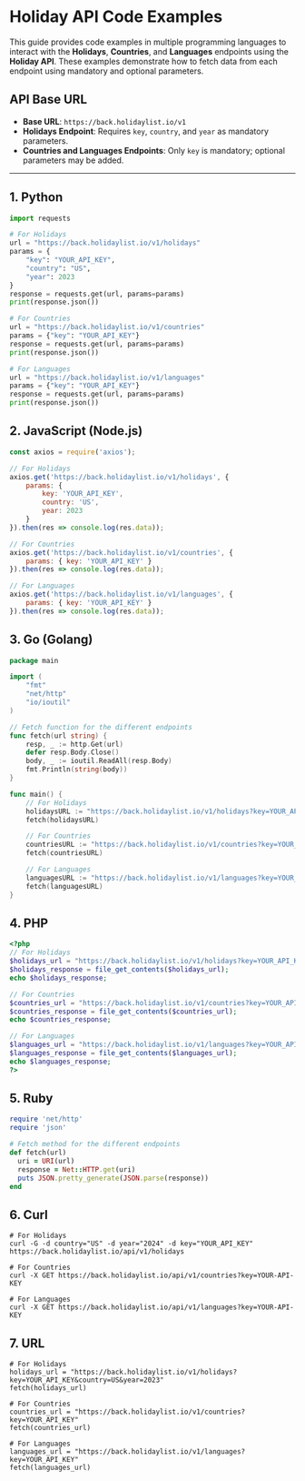 # Holiday API Code Examples

This guide provides code examples in multiple programming languages to interact with the **Holidays**, **Countries**, and **Languages** endpoints using the **Holiday API**. These examples demonstrate how to fetch data from each endpoint using mandatory and optional parameters.

## API Base URL
- **Base URL**: `https://back.holidaylist.io/v1`
- **Holidays Endpoint**: Requires `key`, `country`, and `year` as mandatory parameters.
- **Countries and Languages Endpoints**: Only `key` is mandatory; optional parameters may be added.

---

## 1. Python

```python
import requests

# For Holidays
url = "https://back.holidaylist.io/v1/holidays"
params = {
    "key": "YOUR_API_KEY", 
    "country": "US", 
    "year": 2023
}
response = requests.get(url, params=params)
print(response.json())

# For Countries
url = "https://back.holidaylist.io/v1/countries"
params = {"key": "YOUR_API_KEY"}
response = requests.get(url, params=params)
print(response.json())

# For Languages
url = "https://back.holidaylist.io/v1/languages"
params = {"key": "YOUR_API_KEY"}
response = requests.get(url, params=params)
print(response.json())
```
## 2. JavaScript (Node.js)
```javascript
const axios = require('axios');

// For Holidays
axios.get('https://back.holidaylist.io/v1/holidays', {
    params: {
        key: 'YOUR_API_KEY',
        country: 'US',
        year: 2023
    }
}).then(res => console.log(res.data));

// For Countries
axios.get('https://back.holidaylist.io/v1/countries', {
    params: { key: 'YOUR_API_KEY' }
}).then(res => console.log(res.data));

// For Languages
axios.get('https://back.holidaylist.io/v1/languages', {
    params: { key: 'YOUR_API_KEY' }
}).then(res => console.log(res.data));
```
## 3. Go (Golang)
```Go
package main

import (
    "fmt"
    "net/http"
    "io/ioutil"
)

// Fetch function for the different endpoints
func fetch(url string) {
    resp, _ := http.Get(url)
    defer resp.Body.Close()
    body, _ := ioutil.ReadAll(resp.Body)
    fmt.Println(string(body))
}

func main() {
    // For Holidays
    holidaysURL := "https://back.holidaylist.io/v1/holidays?key=YOUR_API_KEY&country=US&year=2023"
    fetch(holidaysURL)

    // For Countries
    countriesURL := "https://back.holidaylist.io/v1/countries?key=YOUR_API_KEY"
    fetch(countriesURL)

    // For Languages
    languagesURL := "https://back.holidaylist.io/v1/languages?key=YOUR_API_KEY"
    fetch(languagesURL)
}
```
## 4. PHP
```php
<?php
// For Holidays
$holidays_url = "https://back.holidaylist.io/v1/holidays?key=YOUR_API_KEY&country=US&year=2023";
$holidays_response = file_get_contents($holidays_url);
echo $holidays_response;

// For Countries
$countries_url = "https://back.holidaylist.io/v1/countries?key=YOUR_API_KEY";
$countries_response = file_get_contents($countries_url);
echo $countries_response;

// For Languages
$languages_url = "https://back.holidaylist.io/v1/languages?key=YOUR_API_KEY";
$languages_response = file_get_contents($languages_url);
echo $languages_response;
?>
```
## 5. Ruby
```ruby
require 'net/http'
require 'json'

# Fetch method for the different endpoints
def fetch(url)
  uri = URI(url)
  response = Net::HTTP.get(uri)
  puts JSON.pretty_generate(JSON.parse(response))
end
```
## 6. Curl
```curl
# For Holidays
curl -G -d country="US" -d year="2024" -d key="YOUR_API_KEY" https://back.holidaylist.io/api/v1/holidays

# For Countries
curl -X GET https://back.holidaylist.io/api/v1/countries?key=YOUR-API-KEY

# For Languages
curl -X GET https://back.holidaylist.io/api/v1/languages?key=YOUR-API-KEY
```
## 7. URL
```url
# For Holidays
holidays_url = "https://back.holidaylist.io/v1/holidays?key=YOUR_API_KEY&country=US&year=2023"
fetch(holidays_url)

# For Countries
countries_url = "https://back.holidaylist.io/v1/countries?key=YOUR_API_KEY"
fetch(countries_url)

# For Languages
languages_url = "https://back.holidaylist.io/v1/languages?key=YOUR_API_KEY"
fetch(languages_url)
```